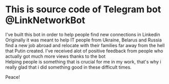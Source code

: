 # This is source code of Telegram bot @LinkNetworkBot
I've built this bot in order to help people find new connections in Linkedin  
Originally it was meant to help IT people from Ukraine, Belarus and Russia find a new job abroad and relocate with their families far away from the hell that Putin created.
I've received alot of positive feedback from people who actually got much more views thanks to the bot  
Helping people is something that is crucial for me in my work, that's why i really glad that i did something good in these difficult times.

Peace!